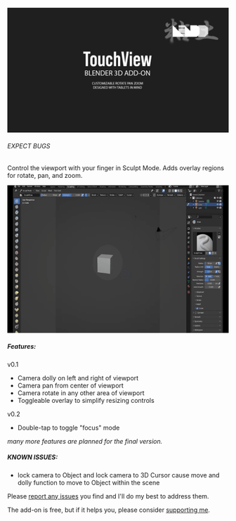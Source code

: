 ![touch view header](/docs/header.jpg?raw=true)

###### _EXPECT BUGS_

Control the viewport with your finger in Sculpt Mode. Adds overlay regions for rotate, pan, and zoom.

![demo gif](/docs/demo.gif?raw=true)

##### Features:

v0.1
- Camera dolly on left and right of viewport
- Camera pan from center of viewport
- Camera rotate in any other area of viewport
- Toggleable overlay to simplify resizing controls

v0.2
- Double-tap to toggle "focus" mode

*many more features are planned for the final version.*

##### KNOWN ISSUES:

- lock camera to Object and lock camera to 3D Cursor cause move and dolly function to move to Object within the scene

Please [report any issues](https://github.com/nendotools/touchview/issues) you find and I'll do my best to address them.

The add-on is free, but if it helps you, please consider [supporting me](https://nendo.gumroad.com/l/touchview).
